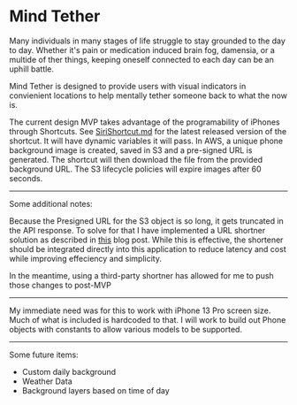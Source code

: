
# Mind Tether

Many individuals in many stages of life struggle to stay grounded to the day to day. Whether it's pain or medication induced brain fog, damensia, or a multide of ther things, keeping oneself connected to each day can be an uphill battle.

Mind Tether is designed to provide users with visual indicators in convienient locations to help mentally tether someone back to what the now is.


The current design MVP takes advantage of the programability of iPhones through Shortcuts. See [SiriShortcut.md](SiriShortcut.md) for the latest released version of the shortcut. It will have dynamic variables it will pass. In AWS, a unique phone background image is created, saved in S3 and a pre-signed URL is generated. The shortcut will then download the file from the provided background URL. The S3 lifecycle policies will expire images after 60 seconds. 

--- 

Some additional notes:

Because the Presigned URL for the S3 object is so long, it gets truncated in the API response. To solve for that I have implemented a URL shortner solution as described in [this](https://aws.amazon.com/blogs/compute/build-a-serverless-private-url-shortener/) blog post. While this is effective, the shortener should be integrated directly into this application to reduce latency and cost while improving effeciency and simplicity. 

In the meantime, using a third-party shortner has allowed for me to push those changes to post-MVP

--- 
My immediate need was for this to work with iPhone 13 Pro screen size. Much of what is included is hardcoded to that. I will work to build out Phone objects with constants to allow various models to be supported.


---
Some future items:
* Custom daily background
* Weather Data
* Background layers based on time of day
